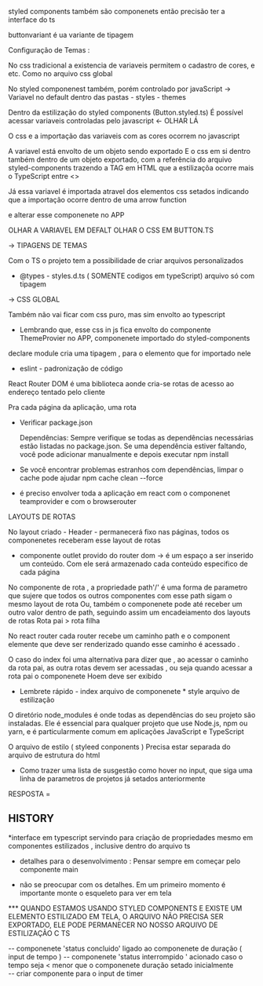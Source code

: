 styled components também são componenets então precisão ter a interface do ts


buttonvariant é ua variante de tipagem 

Configuração de Temas :

No css tradicional a existencia de variaveis permitem o cadastro de cores, e etc. Como no arquivo css global 

No styled componenest também, porém controlado por javaScript -> Variavel no default dentro das pastas - styles - themes

Dentro da estilização do styled components (Button.styled.ts) É possível acessar variaveis controladas pelo javascript <- OLHAR LÁ 

O css e a importação das variaveis com as cores ocorrem no javascript

A variavel está envolto de um objeto sendo exportado 
E o css em si dentro também dentro de um objeto exportado, com a referência do arquivo styled-components trazendo a TAG em HTML que 
a estilizaçõa ocorre mais o TypeScript entre <>

Já essa variavel é importada atravel dos elementos css setados indicando que a importação ocorre dentro de uma arrow function 

e alterar esse componenete no APP 

OLHAR A VARIAVEL EM DEFALT
OLHAR O CSS EM BUTTON.TS

-> TIPAGENS DE TEMAS

Com o TS o projeto tem a possibilidade de criar arquivos personalizados 

- @types - styles.d.ts ( SOMENTE codigos em typeScript) arquivo só com tipagem 

-> CSS GLOBAL 

Também não vai ficar com css puro, mas sim envolto ao typescript 

* Lembrando que, esse css in js fica envolto do componente ThemeProvier no APP, componenete importado do styled-components 

declare module cria uma tipagem , para o elemento que for importado nele 

* eslint - padronização de código 

React Router DOM é uma biblioteca aonde cria-se rotas de acesso ao endereço tentado pelo cliente 

Pra cada página da aplicação, uma rota 

* Verificar package.json

    Dependências: Sempre verifique se todas as dependências necessárias estão listadas no package.json. Se uma dependência estiver faltando, você pode adicionar manualmente e depois executar npm install

* Se você encontrar problemas estranhos com dependências, limpar o cache pode ajudar npm cache clean --force

* é preciso envolver toda a aplicação em react com o componenet teamprovider e com o browserouter

LAYOUTS DE ROTAS

No layout criado - Header - permanecerá fixo nas páginas, todos os componenetes receberam esse layout de rotas

* componente outlet provido do router dom -> é um espaço a ser inserido um conteúdo. Com ele será armazenado cada conteúdo especifico de cada página 

No componente de rota <Route><Route/>, a propriedade path'/' é uma forma de parametro que sujere que todos os outros componentes com esse path sigam o mesmo layout de rota
Ou, também o componenete pode até receber um outro valor dentro de path, seguindo assim um encadeiamento dos layouts de rotas 
Rota pai > rota filha

No react router cada router recebe um caminho path e o component elemente que deve ser renderizado quando esse caminho é acessado .

O caso do index foi uma alternativa para dizer que , ao acessar o caminho da rota pai, as outra rotas devem ser acessadas , ou seja quando acessar a rota pai o componenete Hoem deve ser exibido 

* Lembrete rápido - index arquivo de componenete * style arquivo de estilização 


O diretório node_modules é onde todas as dependências do seu projeto são instaladas. Ele é essencial para qualquer projeto que use Node.js, npm ou yarn, e é particularmente comum em aplicações JavaScript e TypeScript

O arquivo de estilo ( styleed conponents ) Precisa estar separada do arquivo de estrutura do html 

* Como trazer uma lista de susgestão como hover no input, que siga uma linha de parametros de projetos já setados anteriormente 

RESPOSTA = <datalist> que seria uma lista de sugetões para o input com a adição de um list um parametro dentro do input para receber as <options> dentro do <datalist> 


## HISTORY 

*interface em typescript servindo para criação de propriedades mesmo em componentes estilizados , inclusive dentro do arquivo ts 

- detalhes para o desenvolvimento : 
Pensar sempre em começar pelo componente main 

- não se preocupar com os detalhes. Em um primeiro momento é importante monte o esqueleto para ver em tela 

*** QUANDO ESTAMOS USANDO STYLED COMPONENTS E EXISTE UM ELEMENTO ESTILIZADO EM TELA, O ARQUIVO NÃO PRECISA SER EXPORTADO, ELE PODE PERMANECER NO NOSSO ARQUIVO DE ESTILIZAÇÃO C TS  

-- componenete 'status concluido' ligado ao componenete de duração ( input de tempo )
-- componenete 'status interrompido ' acionado caso o tempo seja < menor que o componenete duração setado inicialmente   
-- criar componente para o input de timer
